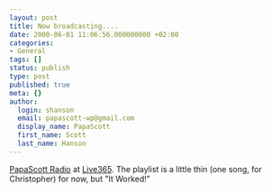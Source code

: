 ```yaml
---
layout: post
title: Now broadcasting....
date: 2000-06-01 11:06:56.000000000 +02:00
categories:
- General
tags: []
status: publish
type: post
published: true
meta: {}
author:
  login: shanson
  email: papascott-wp@gmail.com
  display_name: PapaScott
  first_name: Scott
  last_name: Hanson
---
```

<p><a href="http://www.live365.com/cgi-bin/directory.cgi?genre=search&searchdesc=papascott&autostart=papascott">PapaScott Radio</a> at <a href="http://www.live365.com">Live365</a>. The playlist is a little thin (one song, for Christopher) for now, but "It Worked!"</p>
